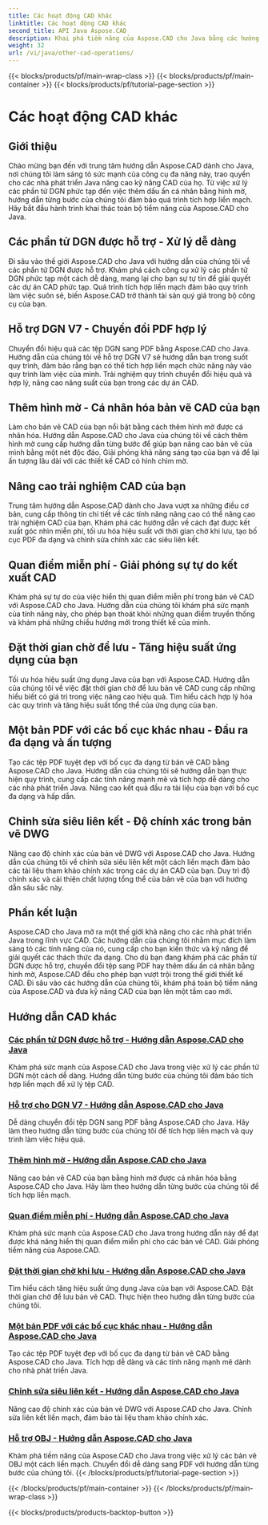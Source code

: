 ```yaml
---
title: Các hoạt động CAD khác
linktitle: Các hoạt động CAD khác
second_title: API Java Aspose.CAD
description: Khai phá tiềm năng của Aspose.CAD cho Java bằng các hướng dẫn của chúng tôi. Từ việc xử lý các phần tử DGN đến thêm hình mờ, hãy nâng cao kỹ năng CAD của bạn một cách dễ dàng.
weight: 32
url: /vi/java/other-cad-operations/
---
```


{{< blocks/products/pf/main-wrap-class >}}
{{< blocks/products/pf/main-container >}}
{{< blocks/products/pf/tutorial-page-section >}}

# Các hoạt động CAD khác

## Giới thiệu

Chào mừng bạn đến với trung tâm hướng dẫn Aspose.CAD dành cho Java, nơi chúng tôi làm sáng tỏ sức mạnh của công cụ đa năng này, trao quyền cho các nhà phát triển Java nâng cao kỹ năng CAD của họ. Từ việc xử lý các phần tử DGN phức tạp đến việc thêm dấu ấn cá nhân bằng hình mờ, hướng dẫn từng bước của chúng tôi đảm bảo quá trình tích hợp liền mạch. Hãy bắt đầu hành trình khai thác toàn bộ tiềm năng của Aspose.CAD cho Java.

## Các phần tử DGN được hỗ trợ - Xử lý dễ dàng

Đi sâu vào thế giới Aspose.CAD cho Java với hướng dẫn của chúng tôi về các phần tử DGN được hỗ trợ. Khám phá cách công cụ xử lý các phần tử DGN phức tạp một cách dễ dàng, mang lại cho bạn sự tự tin để giải quyết các dự án CAD phức tạp. Quá trình tích hợp liền mạch đảm bảo quy trình làm việc suôn sẻ, biến Aspose.CAD trở thành tài sản quý giá trong bộ công cụ của bạn.

## Hỗ trợ DGN V7 - Chuyển đổi PDF hợp lý

Chuyển đổi hiệu quả các tệp DGN sang PDF bằng Aspose.CAD cho Java. Hướng dẫn của chúng tôi về hỗ trợ DGN V7 sẽ hướng dẫn bạn trong suốt quy trình, đảm bảo rằng bạn có thể tích hợp liền mạch chức năng này vào quy trình làm việc của mình. Trải nghiệm quy trình chuyển đổi hiệu quả và hợp lý, nâng cao năng suất của bạn trong các dự án CAD.

## Thêm hình mờ - Cá nhân hóa bản vẽ CAD của bạn

Làm cho bản vẽ CAD của bạn nổi bật bằng cách thêm hình mờ được cá nhân hóa. Hướng dẫn Aspose.CAD cho Java của chúng tôi về cách thêm hình mờ cung cấp hướng dẫn từng bước để giúp bạn nâng cao bản vẽ của mình bằng một nét độc đáo. Giải phóng khả năng sáng tạo của bạn và để lại ấn tượng lâu dài với các thiết kế CAD có hình chìm mờ.

## Nâng cao trải nghiệm CAD của bạn

Trung tâm hướng dẫn Aspose.CAD dành cho Java vượt xa những điều cơ bản, cung cấp thông tin chi tiết về các tính năng nâng cao có thể nâng cao trải nghiệm CAD của bạn. Khám phá các hướng dẫn về cách đạt được kết xuất góc nhìn miễn phí, tối ưu hóa hiệu suất với thời gian chờ khi lưu, tạo bố cục PDF đa dạng và chỉnh sửa chính xác các siêu liên kết.

## Quan điểm miễn phí - Giải phóng sự tự do kết xuất CAD

Khám phá sự tự do của việc hiển thị quan điểm miễn phí trong bản vẽ CAD với Aspose.CAD cho Java. Hướng dẫn của chúng tôi khám phá sức mạnh của tính năng này, cho phép bạn thoát khỏi những quan điểm truyền thống và khám phá những chiều hướng mới trong thiết kế của mình.

## Đặt thời gian chờ để lưu - Tăng hiệu suất ứng dụng của bạn

Tối ưu hóa hiệu suất ứng dụng Java của bạn với Aspose.CAD. Hướng dẫn của chúng tôi về việc đặt thời gian chờ để lưu bản vẽ CAD cung cấp những hiểu biết có giá trị trong việc nâng cao hiệu quả. Tìm hiểu cách hợp lý hóa các quy trình và tăng hiệu suất tổng thể của ứng dụng của bạn.

## Một bản PDF với các bố cục khác nhau - Đầu ra đa dạng và ấn tượng

Tạo các tệp PDF tuyệt đẹp với bố cục đa dạng từ bản vẽ CAD bằng Aspose.CAD cho Java. Hướng dẫn của chúng tôi sẽ hướng dẫn bạn thực hiện quy trình, cung cấp các tính năng mạnh mẽ và tích hợp dễ dàng cho các nhà phát triển Java. Nâng cao kết quả đầu ra tài liệu của bạn với bố cục đa dạng và hấp dẫn.

## Chỉnh sửa siêu liên kết - Độ chính xác trong bản vẽ DWG

Nâng cao độ chính xác của bản vẽ DWG với Aspose.CAD cho Java. Hướng dẫn của chúng tôi về chỉnh sửa siêu liên kết một cách liền mạch đảm bảo các tài liệu tham khảo chính xác trong các dự án CAD của bạn. Duy trì độ chính xác và cải thiện chất lượng tổng thể của bản vẽ của bạn với hướng dẫn sâu sắc này.

## Phần kết luận

Aspose.CAD cho Java mở ra một thế giới khả năng cho các nhà phát triển Java trong lĩnh vực CAD. Các hướng dẫn của chúng tôi nhằm mục đích làm sáng tỏ các tính năng của nó, cung cấp cho bạn kiến thức và kỹ năng để giải quyết các thách thức đa dạng. Cho dù bạn đang khám phá các phần tử DGN được hỗ trợ, chuyển đổi tệp sang PDF hay thêm dấu ấn cá nhân bằng hình mờ, Aspose.CAD đều cho phép bạn vượt trội trong thế giới thiết kế CAD. Đi sâu vào các hướng dẫn của chúng tôi, khám phá toàn bộ tiềm năng của Aspose.CAD và đưa kỹ năng CAD của bạn lên một tầm cao mới.
## Hướng dẫn CAD khác
### [Các phần tử DGN được hỗ trợ - Hướng dẫn Aspose.CAD cho Java](./supported-dgn-elements/)
Khám phá sức mạnh của Aspose.CAD cho Java trong việc xử lý các phần tử DGN một cách dễ dàng. Hướng dẫn từng bước của chúng tôi đảm bảo tích hợp liền mạch để xử lý tệp CAD.
### [Hỗ trợ cho DGN V7 - Hướng dẫn Aspose.CAD cho Java](./support-for-dgn-v7/)
Dễ dàng chuyển đổi tệp DGN sang PDF bằng Aspose.CAD cho Java. Hãy làm theo hướng dẫn từng bước của chúng tôi để tích hợp liền mạch và quy trình làm việc hiệu quả.
### [Thêm hình mờ - Hướng dẫn Aspose.CAD cho Java](./add-watermark/)
Nâng cao bản vẽ CAD của bạn bằng hình mờ được cá nhân hóa bằng Aspose.CAD cho Java. Hãy làm theo hướng dẫn từng bước của chúng tôi để tích hợp liền mạch.
### [Quan điểm miễn phí - Hướng dẫn Aspose.CAD cho Java](./free-point-of-view/)
Khám phá sức mạnh của Aspose.CAD cho Java trong hướng dẫn này để đạt được khả năng hiển thị quan điểm miễn phí cho các bản vẽ CAD. Giải phóng tiềm năng của Aspose.CAD.
### [Đặt thời gian chờ khi lưu - Hướng dẫn Aspose.CAD cho Java](./put-timeout-on-save/)
Tìm hiểu cách tăng hiệu suất ứng dụng Java của bạn với Aspose.CAD. Đặt thời gian chờ để lưu bản vẽ CAD. Thực hiện theo hướng dẫn từng bước của chúng tôi.
### [Một bản PDF với các bố cục khác nhau - Hướng dẫn Aspose.CAD cho Java](./single-pdf-different-layouts/)
Tạo các tệp PDF tuyệt đẹp với bố cục đa dạng từ bản vẽ CAD bằng Aspose.CAD cho Java. Tích hợp dễ dàng và các tính năng mạnh mẽ dành cho nhà phát triển Java.
### [Chỉnh sửa siêu liên kết - Hướng dẫn Aspose.CAD cho Java](./edit-hyperlink/)
Nâng cao độ chính xác của bản vẽ DWG với Aspose.CAD cho Java. Chỉnh sửa liên kết liền mạch, đảm bảo tài liệu tham khảo chính xác.
### [Hỗ trợ OBJ - Hướng dẫn Aspose.CAD cho Java](./support-of-obj/)
Khám phá tiềm năng của Aspose.CAD cho Java trong việc xử lý các bản vẽ OBJ một cách liền mạch. Chuyển đổi dễ dàng sang PDF với hướng dẫn từng bước của chúng tôi.
{{< /blocks/products/pf/tutorial-page-section >}}

{{< /blocks/products/pf/main-container >}}
{{< /blocks/products/pf/main-wrap-class >}}

{{< blocks/products/products-backtop-button >}}
